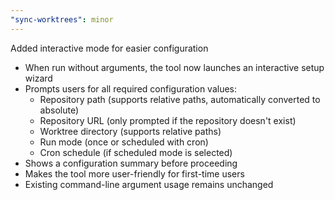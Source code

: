 ```yaml
---
"sync-worktrees": minor
---
```


Added interactive mode for easier configuration

- When run without arguments, the tool now launches an interactive setup wizard
- Prompts users for all required configuration values:
  - Repository path (supports relative paths, automatically converted to absolute)
  - Repository URL (only prompted if the repository doesn't exist)
  - Worktree directory (supports relative paths)
  - Run mode (once or scheduled with cron)
  - Cron schedule (if scheduled mode is selected)
- Shows a configuration summary before proceeding
- Makes the tool more user-friendly for first-time users
- Existing command-line argument usage remains unchanged
